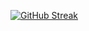 [![GitHub Streak](https://github-readme-streak-stats.herokuapp.com?user=xdDirti&theme=highcontrast&hide_border=true&date_format=M%20j%5B%2C%20Y%5D)](https://git.io/streak-stats)
<!--
**xdDirti/xdDirti** is a ✨ _special_ ✨ repository because its `README.md` (this file) appears on your GitHub profile.

Here are some ideas to get you started:

- 🔭 I’m currently working on ...
- 🌱 I’m currently learning ...
- 👯 I’m looking to collaborate on ...
- 🤔 I’m looking for help with ...
- 💬 Ask me about ...
- 📫 How to reach me: ...
- 😄 Pronouns: ...
- ⚡ Fun fact: ...\
-->


<!--
### 🍕 xdDirti
- 🙂 I know/am: Basic Lua, YAML, Learning Python, Learning Java, Intermidiate @ JavaScript.
- 🔭 I’m currently working on pretty much nothing.
- 🌱 I’m currently learning Java + Python.
- 📫 How to reach me: @xdDirti
- ⚡ Fun fact: I have no idea what I'm doing... lmao
-->
